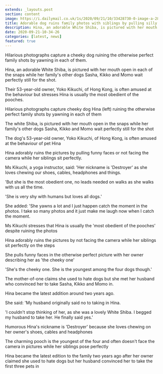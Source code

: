 ```yaml
---
extends: _layouts.post
section: content
image: https://i.dailymail.co.uk/1s/2020/09/21/10/33428730-0-image-a-28_1600680147619.jpg 
title: Adorable dog ruins family photos with siblings by pulling silly faces and refusing to face camera  
description: Hina, an adorable White Shiba, is pictured with her mouth open in each of the snaps while her familys other dogs Sasha, Kikko and Momo wait perfectly still for the shot. 
date: 2020-09-21-10-34-26 
categories: [latest, news] 
featured: true 
--- 
```

Hilarious photographs capture a cheeky dog ruining the otherwise perfect family shots by yawning in each of them.

Hina, an adorable White Shiba, is pictured with her mouth open in each of the snaps while her family's other dogs Sasha, Kikko and Momo wait perfectly still for the shot.

Their 53-year-old owner, Yoko Kikuchi, of Hong Kong, is often amused at the behaviour but stresses Hina is usually the most obedient of the pooches.

Hilarious photographs capture cheeky dog Hina (left) ruining the otherwise perfect family shots by yawning in each of them

The white Shiba, is pictured with her mouth open in the snaps while her family's other dogs Sasha, Kikko and Momo wait perfectly still for the shot

The dog's 53-year-old owner, Yoko Kikuchi, of Hong Kong, is often amused at the behaviour of pet Hina 

Hina adorably ruins the pictures by pulling funny faces or not facing the camera while her siblings sit perfectly.  

Ms Kikuchi, a yoga instructor, said: 'Her nickname is 'Destroyer' as she loves chewing our shoes, cables, headphones and things. 

'But she is the most obedient one, no leads needed on walks as she walks with us all the time. 

'She is very shy with humans but loves all dogs.' 

She added: 'She yawns a lot and I just happen catch the moment in the photos. I take so many photos and it just make me laugh now when I catch the moment.

Ms Kikuchi stresses that Hina is usually the 'most obedient of the pooches' despite ruining the photos  

Hina adorably ruins the pictures by not facing the camera while her siblings sit perfectly on the steps 

She pulls funny faces in the otherwise perfect picture with her owner describing her as 'the cheeky one' 

'She's the cheeky one. She is the youngest among the four dogs though.'

The mother-of-one claims she used to hate dogs but she met her husband who convinced her to take Sasha, Kikko and Momo in.

Hina became the latest addition around two years ago.

She said: 'My husband originally said no to taking in Hina.

'I couldn't stop thinking of her, as she was a lovely White Shiba. I begged my husband to take her. He finally said yes.'

Humorous Hina's nickname is 'Destroyer' because she loves chewing on her owner's shoes, cables and headphones

The charming pooch is the youngest of the four and often doesn't face the camera in pictures while her siblings pose perfectly 

Hina became the latest edition to the family two years ago after her owner claimed she used to hate dogs but her husband convinced her to take the first three pets in  

